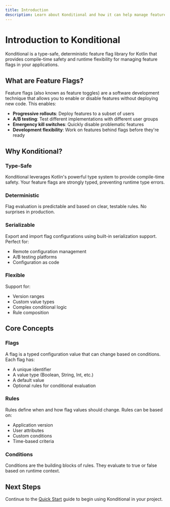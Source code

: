 ```yaml
---
title: Introduction
description: Learn about Konditional and how it can help manage feature flags in your Kotlin projects
---
```


# Introduction to Konditional

Konditional is a type-safe, deterministic feature flag library for Kotlin that provides compile-time safety and runtime flexibility for managing feature flags in your applications.

## What are Feature Flags?

Feature flags (also known as feature toggles) are a software development technique that allows you to enable or disable features without deploying new code. This enables:

- **Progressive rollouts**: Deploy features to a subset of users
- **A/B testing**: Test different implementations with different user groups
- **Emergency kill switches**: Quickly disable problematic features
- **Development flexibility**: Work on features behind flags before they're ready

## Why Konditional?

### Type-Safe

Konditional leverages Kotlin's powerful type system to provide compile-time safety. Your feature flags are strongly typed, preventing runtime type errors.

### Deterministic

Flag evaluation is predictable and based on clear, testable rules. No surprises in production.

### Serializable

Export and import flag configurations using built-in serialization support. Perfect for:
- Remote configuration management
- A/B testing platforms
- Configuration as code

### Flexible

Support for:
- Version ranges
- Custom value types
- Complex conditional logic
- Rule composition

## Core Concepts

### Flags

A flag is a typed configuration value that can change based on conditions. Each flag has:
- A unique identifier
- A value type (Boolean, String, Int, etc.)
- A default value
- Optional rules for conditional evaluation

### Rules

Rules define when and how flag values should change. Rules can be based on:
- Application version
- User attributes
- Custom conditions
- Time-based criteria

### Conditions

Conditions are the building blocks of rules. They evaluate to true or false based on runtime context.

## Next Steps

Continue to the [Quick Start](/getting-started/quick-start/) guide to begin using Konditional in your project.

